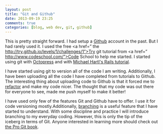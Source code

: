 ```yaml
---
layout: post
title: "Git and Github"
date: 2013-09-19 23:25
comments: true
categories: [blog, web dev, git, github]
---
```


This is pretty straight forward. I had setup a <a href="https://github.com/">Github</a> account in the past. But I had rarely used it. I used the free <a href=” the http://try.github.io/levels/1/challenges/1”>Try git tutorial</a> from <a href=” http://www.codeschool.com/”>Code School</a> to help me started. I started using git with <a href="http://octopress.org/">Octopress</a> and with <a href="http://ruby.railstutorial.org/">Michael Hartl's Rails tutorial</a>. 

I have started using git to version all of the code I am writing. Additionally, I have been uploading all the code I have completed from tutorials to Github. 
The interesting thing about uploading code to Github is that it forced me to <a href="http://en.wikipedia.org/wiki/Code_refactoring">refactor</a> and make my code nicer. The thought that my code was out there for everyone to see, made me push myself to make it better!

I have used only few of the features Git and Github have to offer. I use it for code versioning mostly.Additionally, <a href="http://git-scm.com/book/en/Git-Branching">branching</a> is a useful feature that I have started to understand. With some discipline and practice I will introduce branching to my everyday coding. However, this is only the tip of the iceberg in terms of Git. Anyone interested in learning more should check out <a href=http://git-scm.com/book> the Pro Git book</a>. 


